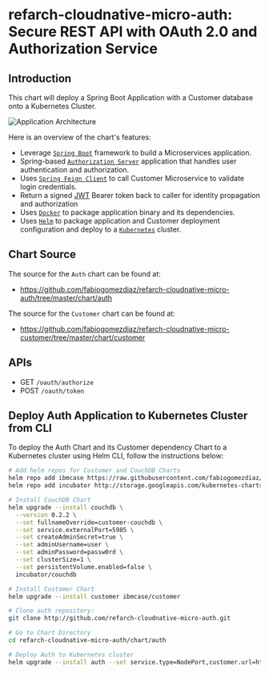 # refarch-cloudnative-micro-auth: Secure REST API with OAuth 2.0 and Authorization Service

## Introduction
This chart will deploy a Spring Boot Application with a Customer database onto a Kubernetes Cluster.

![Application Architecture](https://github.com/fabiogomezdiaz/refarch-cloudnative-auth/raw/master/static/diagrams/auth.png?raw=true)

Here is an overview of the chart's features:
- Leverage [`Spring Boot`](https://projects.spring.io/spring-boot/) framework to build a Microservices application.
- Spring-based [`Authorization Server`](https://spring.io/projects/spring-security-oauth) application that handles user authentication and authorization.
- Uses [`Spring Feign Client`](https://cloud.spring.io/spring-cloud-netflix/multi/multi_spring-cloud-feign.html) to call Customer Microservice to validate login credentials.
- Return a signed [JWT](https://jwt.io) Bearer token back to caller for identity propagation and authorization
- Uses [`Docker`](https://docs.docker.com/) to package application binary and its dependencies.
- Uses [`Helm`](https://helm.sh/) to package application and Customer deployment configuration and deploy to a [`Kubernetes`](https://kubernetes.io/) cluster.

## Chart Source
The source for the `Auth` chart can be found at:
* https://github.com/fabiogomezdiaz/refarch-cloudnative-micro-auth/tree/master/chart/auth

The source for the `Customer` chart can be found at:
* https://github.com/fabiogomezdiaz/refarch-cloudnative-micro-customer/tree/master/chart/customer

## APIs
- GET `/oauth/authorize`
- POST `/oauth/token`

## Deploy Auth Application to Kubernetes Cluster from CLI
To deploy the Auth Chart and its Customer dependency Chart to a Kubernetes cluster using Helm CLI, follow the instructions below:
```bash
# Add helm repos for Customer and CouchDB Charts
helm repo add ibmcase https://raw.githubusercontent.com/fabiogomezdiaz/refarch-cloudnative-kubernetes/master/docs/charts
helm repo add incubator http://storage.googleapis.com/kubernetes-charts-incubator

# Install CouchDB Chart
helm upgrade --install couchdb \
  --version 0.2.2 \
  --set fullnameOverride=customer-couchdb \
  --set service.externalPort=5985 \
  --set createAdminSecret=true \
  --set adminUsername=user \
  --set adminPassword=passw0rd \
  --set clusterSize=1 \
  --set persistentVolume.enabled=false \
  incubator/couchdb

# Install Customer Chart
helm upgrade --install customer ibmcase/customer

# Clone auth repository:
git clone http://github.com/refarch-cloudnative-micro-auth.git

# Go to Chart Directory
cd refarch-cloudnative-micro-auth/chart/auth

# Deploy Auth to Kubernetes cluster
helm upgrade --install auth --set service.type=NodePort,customer.url=http://customer-customer:8082 .
```